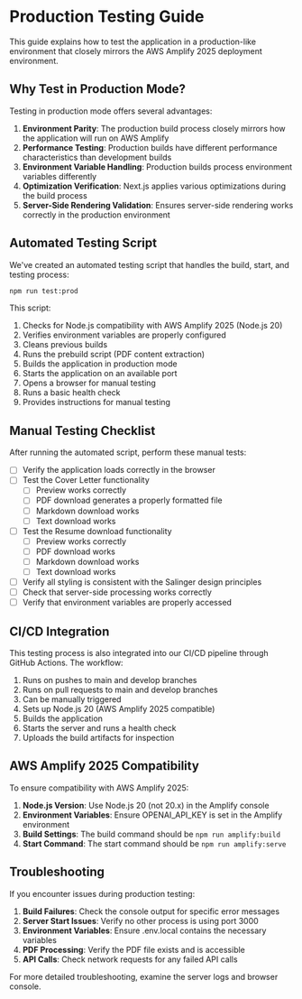 # Production Testing Guide

This guide explains how to test the application in a production-like environment that closely mirrors the AWS Amplify 2025 deployment environment.

## Why Test in Production Mode?

Testing in production mode offers several advantages:

1. **Environment Parity**: The production build process closely mirrors how the application will run on AWS Amplify
2. **Performance Testing**: Production builds have different performance characteristics than development builds
3. **Environment Variable Handling**: Production builds process environment variables differently
4. **Optimization Verification**: Next.js applies various optimizations during the build process
5. **Server-Side Rendering Validation**: Ensures server-side rendering works correctly in the production environment

## Automated Testing Script

We've created an automated testing script that handles the build, start, and testing process:

```bash
npm run test:prod
```

This script:

1. Checks for Node.js compatibility with AWS Amplify 2025 (Node.js 20)
2. Verifies environment variables are properly configured
3. Cleans previous builds
4. Runs the prebuild script (PDF content extraction)
5. Builds the application in production mode
6. Starts the application on an available port
7. Opens a browser for manual testing
8. Runs a basic health check
9. Provides instructions for manual testing

## Manual Testing Checklist

After running the automated script, perform these manual tests:

- [ ] Verify the application loads correctly in the browser
- [ ] Test the Cover Letter functionality
  - [ ] Preview works correctly
  - [ ] PDF download generates a properly formatted file
  - [ ] Markdown download works
  - [ ] Text download works
- [ ] Test the Resume download functionality
  - [ ] Preview works correctly
  - [ ] PDF download works
  - [ ] Markdown download works
  - [ ] Text download works
- [ ] Verify all styling is consistent with the Salinger design principles
- [ ] Check that server-side processing works correctly
- [ ] Verify that environment variables are properly accessed

## CI/CD Integration

This testing process is also integrated into our CI/CD pipeline through GitHub Actions. The workflow:

1. Runs on pushes to main and develop branches
2. Runs on pull requests to main and develop branches
3. Can be manually triggered
4. Sets up Node.js 20 (AWS Amplify 2025 compatible)
5. Builds the application
6. Starts the server and runs a health check
7. Uploads the build artifacts for inspection

## AWS Amplify 2025 Compatibility

To ensure compatibility with AWS Amplify 2025:

1. **Node.js Version**: Use Node.js 20 (not 20.x) in the Amplify console
2. **Environment Variables**: Ensure OPENAI_API_KEY is set in the Amplify environment
3. **Build Settings**: The build command should be `npm run amplify:build`
4. **Start Command**: The start command should be `npm run amplify:serve`

## Troubleshooting

If you encounter issues during production testing:

1. **Build Failures**: Check the console output for specific error messages
2. **Server Start Issues**: Verify no other process is using port 3000
3. **Environment Variables**: Ensure .env.local contains the necessary variables
4. **PDF Processing**: Verify the PDF file exists and is accessible
5. **API Calls**: Check network requests for any failed API calls

For more detailed troubleshooting, examine the server logs and browser console.
